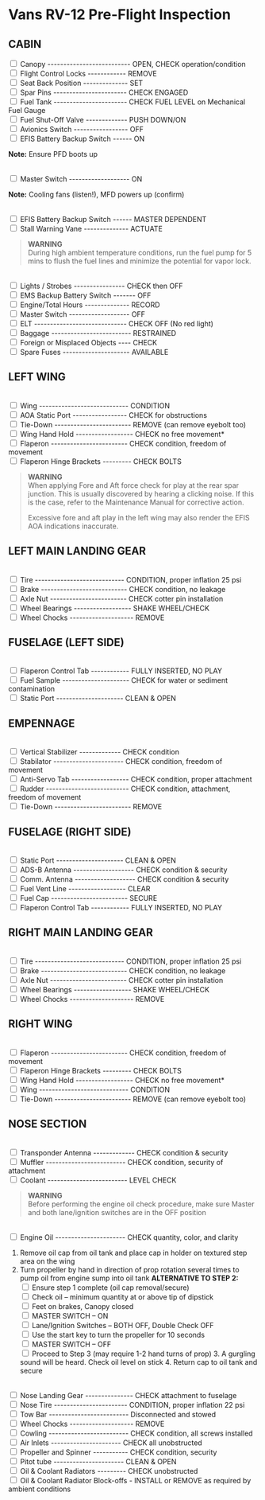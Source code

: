 # Vans RV-12 Pre-Flight Inspection

## CABIN

<input type="checkbox"/> Canopy -------------------------- OPEN, CHECK operation/condition
<br/><input type="checkbox"/> Flight Control Locks ------------ REMOVE
<br/><input type="checkbox"/> Seat Back Position -------------- SET
<br/><input type="checkbox"/> Spar Pins ----------------------- CHECK ENGAGED
<br/><input type="checkbox"/> Fuel Tank ----------------------- CHECK FUEL LEVEL on Mechanical Fuel Gauge
<br/><input type="checkbox"/> Fuel Shut-Off Valve ------------- PUSH DOWN/ON
<br/><input type="checkbox"/> Avionics Switch ----------------- OFF
<br/><input type="checkbox"/> EFIS Battery Backup Switch ------ ON

**Note:** Ensure PFD boots up

<br/><input type="checkbox"/> Master Switch ------------------- ON

**Note:** Cooling fans (listen!), MFD powers up (confirm)

<br/><input type="checkbox"/> EFIS Battery Backup Switch ------ MASTER DEPENDENT
<br/><input type="checkbox"/> Stall Warning Vane -------------- ACTUATE

> **WARNING**  
> During high ambient temperature conditions, run the fuel pump for 5 mins to flush the fuel lines and minimize the potential for vapor lock.

<br/><input type="checkbox"/> Lights / Strobes ---------------- CHECK then OFF
<br/><input type="checkbox"/> EMS Backup Battery Switch ------- OFF
<br/><input type="checkbox"/> Engine/Total Hours -------------- RECORD
<br/><input type="checkbox"/> Master Switch ------------------- OFF
<br/><input type="checkbox"/> ELT ----------------------------- CHECK OFF (No red light)
<br/><input type="checkbox"/> Baggage ------------------------- RESTRAINED
<br/><input type="checkbox"/> Foreign or Misplaced Objects ---- CHECK
<br/><input type="checkbox"/> Spare Fuses --------------------- AVAILABLE

## LEFT WING

<br/><input type="checkbox"/> Wing ---------------------------- CONDITION
<br/><input type="checkbox"/> AOA Static Port ----------------- CHECK for obstructions
<br/><input type="checkbox"/> Tie-Down ------------------------ REMOVE (can remove eyebolt too)
<br/><input type="checkbox"/> Wing Hand Hold ------------------ CHECK no free movement*
<br/><input type="checkbox"/> Flaperon ------------------------ CHECK condition, freedom of movement
<br/><input type="checkbox"/> Flaperon Hinge Brackets --------- CHECK BOLTS

> **WARNING**  
> When applying Fore and Aft force check for play at the rear spar junction. This is usually discovered by hearing a clicking noise. If this is the case, refer to the Maintenance Manual for corrective action.
> 
> Excessive fore and aft play in the left wing may also render the EFIS AOA indications inaccurate.

## LEFT MAIN LANDING GEAR

<br/><input type="checkbox"/> Tire ---------------------------- CONDITION, proper inflation 25 psi
<br/><input type="checkbox"/> Brake --------------------------- CHECK condition, no leakage
<br/><input type="checkbox"/> Axle Nut ------------------------ CHECK cotter pin installation
<br/><input type="checkbox"/> Wheel Bearings ------------------ SHAKE WHEEL/CHECK
<br/><input type="checkbox"/> Wheel Chocks -------------------- REMOVE

## FUSELAGE (LEFT SIDE)

<br/><input type="checkbox"/> Flaperon Control Tab ------------ FULLY INSERTED, NO PLAY
<br/><input type="checkbox"/> Fuel Sample --------------------- CHECK for water or sediment contamination
<br/><input type="checkbox"/> Static Port --------------------- CLEAN & OPEN

## EMPENNAGE

<br/><input type="checkbox"/> Vertical Stabilizer ------------- CHECK condition
<br/><input type="checkbox"/> Stabilator ---------------------- CHECK condition, freedom of movement
<br/><input type="checkbox"/> Anti-Servo Tab ------------------ CHECK condition, proper attachment
<br/><input type="checkbox"/> Rudder -------------------------- CHECK condition, attachment, freedom of movement
<br/><input type="checkbox"/> Tie-Down ------------------------ REMOVE

## FUSELAGE (RIGHT SIDE)

<br/><input type="checkbox"/> Static Port --------------------- CLEAN & OPEN
<br/><input type="checkbox"/> ADS-B Antenna ------------------- CHECK condition & security
<br/><input type="checkbox"/> Comm. Antenna ------------------- CHECK condition & security
<br/><input type="checkbox"/> Fuel Vent Line ------------------ CLEAR
<br/><input type="checkbox"/> Fuel Cap ------------------------ SECURE
<br/><input type="checkbox"/> Flaperon Control Tab ------------ FULLY INSERTED, NO PLAY

## RIGHT MAIN LANDING GEAR

<br/><input type="checkbox"/> Tire ---------------------------- CONDITION, proper inflation 25 psi
<br/><input type="checkbox"/> Brake --------------------------- CHECK condition, no leakage
<br/><input type="checkbox"/> Axle Nut ------------------------ CHECK cotter pin installation
<br/><input type="checkbox"/> Wheel Bearings ------------------ SHAKE WHEEL/CHECK
<br/><input type="checkbox"/> Wheel Chocks -------------------- REMOVE

## RIGHT WING

<br/><input type="checkbox"/> Flaperon ------------------------ CHECK condition, freedom of movement
<br/><input type="checkbox"/> Flaperon Hinge Brackets --------- CHECK BOLTS
<br/><input type="checkbox"/> Wing Hand Hold ------------------ CHECK no free movement*
<br/><input type="checkbox"/> Wing ---------------------------- CONDITION
<br/><input type="checkbox"/> Tie-Down ------------------------ REMOVE (can remove eyebolt too)

## NOSE SECTION

<br/><input type="checkbox"/> Transponder Antenna ------------- CHECK condition & security
<br/><input type="checkbox"/> Muffler ------------------------- CHECK condition, security of attachment
<br/><input type="checkbox"/> Coolant ------------------------- LEVEL CHECK

> **WARNING**  
> Before performing the engine oil check procedure, make sure Master and both lane/ignition switches are in the OFF position

<br/><input type="checkbox"/> Engine Oil ---------------------- CHECK quantity, color, and clarity

1. Remove oil cap from oil tank and place cap in holder on textured step area on the wing
2. Turn propeller by hand in direction of prop rotation several times to pump oil from engine sump into oil tank
    **ALTERNATIVE TO STEP 2:**
            <br/><input type="checkbox"/> Ensure step 1 complete (oil cap removal/secure)
            <br/><input type="checkbox"/> Check oil – minimum quantity at or above tip of dipstick
            <br/><input type="checkbox"/> Feet on brakes, Canopy closed
            <br/><input type="checkbox"/> MASTER SWITCH – ON
            <br/><input type="checkbox"/> Lane/Ignition Switches – BOTH OFF, Double Check OFF
            <br/><input type="checkbox"/> Use the start key to turn the propeller for 10 seconds
            <br/><input type="checkbox"/> MASTER SWITCH – OFF
            <br/><input type="checkbox"/> Proceed to Step 3 (may require 1-2 hand turns of prop)
    3. A gurgling sound will be heard. Check oil level on stick
    4. Return cap to oil tank and secure



<br/><input type="checkbox"/> Nose Landing Gear --------------- CHECK attachment to fuselage
<br/><input type="checkbox"/> Nose Tire ----------------------- CONDITION, proper inflation 22 psi
<br/><input type="checkbox"/> Tow Bar ------------------------- Disconnected and stowed
<br/><input type="checkbox"/> Wheel Chocks -------------------- REMOVE
<br/><input type="checkbox"/> Cowling ------------------------- CHECK condition, all screws installed
<br/><input type="checkbox"/> Air Inlets ---------------------- CHECK all unobstructed
<br/><input type="checkbox"/> Propeller and Spinner ----------- CHECK condition, security
<br/><input type="checkbox"/> Pitot tube ---------------------- CLEAN & OPEN
<br/><input type="checkbox"/> Oil & Coolant Radiators --------- CHECK unobstructed
<br/><input type="checkbox"/> Oil & Coolant Radiator Block-offs - INSTALL or REMOVE as required by ambient conditions
